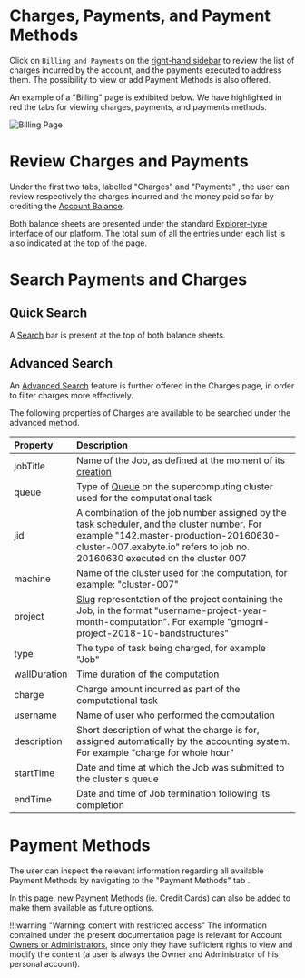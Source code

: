 # Charges, Payments, and Payment Methods

Click on `Billing and Payments` <i class="zmdi zmdi-card zmdi-hc-border"></i> on the [right-hand sidebar](/ui/universal/right-sidebar.md) to review the list of charges incurred by the account, and the payments executed to address them. The possibility to view or add Payment Methods is also offered. 

An example of a "Billing" page is exhibited below. We have highlighted in red the tabs for viewing charges, payments, and payments methods.

![Billing Page](/images/billing-page.png "Billing Page")

# Review Charges and Payments

Under the first two tabs, labelled "Charges" <i class="zmdi zmdi-file zmdi-hc-border"></i> and "Payments" <i class="zmdi zmdi-file-text zmdi-hc-border"></i>, the user can review respectively the charges incurred and the money paid so far by crediting the [Account Balance](../balance.md). 

Both balance sheets are presented under the standard [Explorer-type](/entities-general/ui/explorer.md) interface of our platform. The total sum of all the entries under each list is also indicated at the top of the page.

# Search Payments and Charges

## Quick Search

A [Search](/entities-general/actions/search.md) bar <i class="zmdi zmdi-search zmdi-hc-border"></i> is present at the top of both balance sheets. 

## Advanced Search

An [Advanced Search](/entities-general/actions/advanced-search.md) <i class="zmdi zmdi-search-for zmdi-hc-border"></i> feature is further offered in the Charges page, in order to filter charges more effectively.

The following properties of Charges are available to be searched under the advanced method.

| Property    |   Description      |  
| :-------- |:----------- |
| jobTitle |   Name of the Job, as defined at the moment of its [creation](/jobs-designer/header-menu/overview.md)   | 
| queue |  Type of [Queue](/jobs-designer/compute-tab.md) on the supercomputing cluster used for the computational task | 
| jid | A combination of the job number assigned by the task scheduler, and the cluster number. For example "142.master-production-20160630-cluster-007.exabyte.io" refers to job no. 20160630 executed on the cluster 007  |
| machine  |  Name of the cluster used for the computation, for example: "cluster-007"  | 
| project |   [Slug](/entities-general/data.md#Slug-Representation) representation of the project containing the Job, in the format "username-project-year-month-computation". For example "gmogni-project-2018-10-bandstructures"   |  
| type |  The type of task being charged, for example "Job"  | 
| wallDuration  | Time duration of the computation  | 
| charge |  Charge amount incurred as part of the computational task   | 
| username | Name of user who performed the computation  | 
| description | Short description of what the charge is for, assigned automatically by the accounting system. For example "charge for whole hour" | 
| startTime |  Date and time at which the Job was submitted to the cluster's queue  | 
| endTime | Date and time of Job termination following its completion  | 

# Payment Methods

The user can inspect the relevant information regarding all available Payment Methods by navigating to the "Payment Methods" tab <i class="zmdi zmdi-card zmdi-hc-border"></i>.

In this page, new Payment Methods (ie. Credit Cards) can also be [added](../accounting/payment-methods.md) to make them available as future options.

!!!warning "Warning: content with restricted access"
    The information contained under the present documentation page is relevant for Account [Owners or Administrators](/collaboration/organizations/roles.md), since only they have sufficient rights to view and modify the content (a user is always the Owner and Administrator of his personal account).
